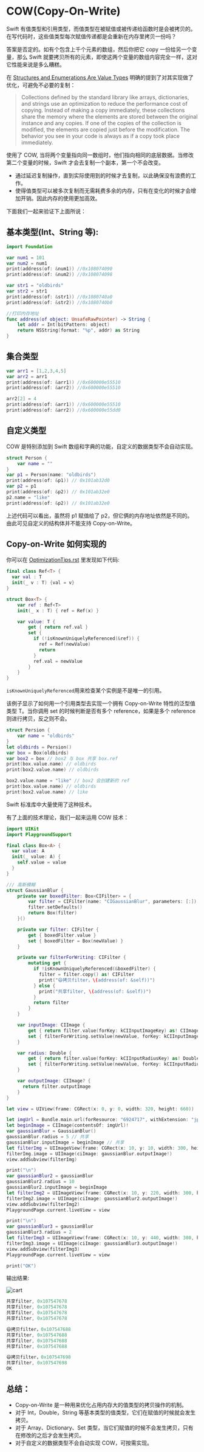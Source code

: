 # COW(Copy-On-Write)

Swift 有值类型和引用类型，而值类型在被赋值或被传递给函数时是会被拷贝的。在写代码时，这些值类型每次赋值传递都是会重新在内存里拷贝一份吗？

答案是否定的。如有个包含上千个元素的数组，然后你把它 copy 一份给另一个变量，那么 Swift 就要拷贝所有的元素，即使这两个变量的数组内容完全一样，这对它性能来说是多么糟糕。

在 [Structures and Enumerations Are Value Types](https://docs.swift.org/swift-book/LanguageGuide/ClassesAndStructures.html#//apple_ref/doc/uid/TP40014097-CH13-ID82) 明确的提到了对其实现做了优化，可避免不必要的复制：

> Collections defined by the standard library like arrays, dictionaries, and strings use an optimization to reduce the performance cost of copying. Instead of making a copy immediately, these collections share the memory where the elements are stored between the original instance and any copies. If one of the copies of the collection is modified, the elements are copied just before the modification. The behavior you see in your code is always as if a copy took place immediately.

使用了 COW, 当将两个变量指向同一数组时，他们指向相同的底层数据。当修改第二个变量的时候，Swift 才会去复制一个副本，第一个不会改变。

- 通过延迟复制操作，直到实际使用到的时候才去复制，以此确保没有浪费的工作。
- 使得值类型可以被多次复制而无需耗费多余的内存，只有在变化的时候才会增加开销。因此内存的使用更加高效。

下面我们一起来验证下上面所说：

## 基本类型(Int、String 等):

```swift
import Foundation

var num1 = 101
var num2 = num1
print(address(of: &num1)) //0x108074090
print(address(of: &num2)) //0x108074098

var str1 = "oldbirds"
var str2 = str1
print(address(of: &str1)) //0x1080740a0
print(address(of: &str2)) //0x1080740b0

//打印内存地址
func address(of object: UnsafeRawPointer) -> String {
    let addr = Int(bitPattern: object)
    return NSString(format: "%p", addr) as String
}
```

## 集合类型

```swift
var arr1 = [1,2,3,4,5]
var arr2 = arr1
print(address(of: &arr1)) //0x600000e55510
print(address(of: &arr2)) //0x600000e55510

arr2[2] = 4
print(address(of: &arr1)) //0x600000e55510
print(address(of: &arr2)) //0x600000e55dd0
```

## 自定义类型

COW 是特别添加到 Swift 数组和字典的功能，自定义的数据类型不会自动实现。

```swift
struct Person {
    var name = ""
}
var p1 = Person(name: "oldbirds")
print(address(of: &p1)) // 0x101ab32d0
var p2 = p1
print(address(of: &p2)) // 0x101ab32e0
p2.name = "like"
print(address(of: &p2)) // 0x101ab32e0
```

上述代码可以看出，虽然将 p1 赋值给了 p2，但它俩的内存地址依然是不同的。由此可见自定义的结构体并不能支持 Copy-on-Write。

## Copy-on-Write 如何实现的

你可以在 [OptimizationTips.rst](https://github.com/apple/swift/blob/main/docs/OptimizationTips.rst#id29) 里发现如下代码:

```swift
final class Ref<T> {
  var val : T
  init(_ v : T) {val = v}
}

struct Box<T> {
    var ref : Ref<T>
    init(_ x : T) { ref = Ref(x) }

    var value: T {
        get { return ref.val }
        set {
          if (!isKnownUniquelyReferenced(&ref)) {
            ref = Ref(newValue)
            return
          }
          ref.val = newValue
        }
    }
}
```

`isKnownUniquelyReferenced`用来检查某个实例是不是唯一的引用。

该例子显示了如何用一个引用类型去实现一个拥有 Copy-on-Write 特性的泛型值类型 T。当你调用 set 的时候判断是否有多个 reference，如果是多个 reference 则进行拷贝，反之则不会。

```swift
struct Persion {
    var name = "oldbirds"
}
let oldbirds = Persion()
var box = Box(oldbirds)
var box2 = box // box2 与 box 共享 box.ref
print(box.value.name) // oldbirds
print(box2.value.name) // oldbirds

box2.value.name = "like" // box2 会创建新的 ref
print(box.value.name) // oldbirds
print(box2.value.name) // like
```

Swift 标准库中大量使用了这种技术。

有了上面的技术理论，我们一起来运用 COW 技术：

```swift
import UIKit
import PlaygroundSupport

final class Box<A> {
  var value: A
  init(_ value: A) {
    self.value = value
  }
}

/// 高斯模糊
struct GaussianBlur {
    private var boxedFilter: Box<CIFilter> = {
        var filter = CIFilter(name: "CIGaussianBlur", parameters: [:])!
        filter.setDefaults()
        return Box(filter)
    }()

    private var filter: CIFilter {
        get { boxedFilter.value }
        set { boxedFilter = Box(newValue) }
    }

    private var filterForWriting: CIFilter {
        mutating get {
          if !isKnownUniquelyReferenced(&boxedFilter) {
            filter = filter.copy() as! CIFilter
            print("😄拷贝filter，\(address(of: &self))")
          } else {
            print("共享filter, \(address(of: &self))")
          }
          return filter
        }
    }

    var inputImage: CIImage {
        get { return filter.value(forKey: kCIInputImageKey) as! CIImage }
        set { filterForWriting.setValue(newValue, forKey: kCIInputImageKey) }
    }

    var radius: Double {
        get { return filter.value(forKey: kCIInputRadiusKey) as! Double }
        set { filterForWriting.setValue(newValue, forKey: kCIInputRadiusKey) }
    }

    var outputImage: CIImage? {
      return filter.outputImage
    }
}

let view = UIView(frame: CGRect(x: 0, y: 0, width: 320, height: 660))

let imgUrl = Bundle.main.url(forResource: "6924717", withExtension: "jpeg")!
let beginImage = CIImage(contentsOf: imgUrl)!
var gaussianBlur = GaussianBlur()
gaussianBlur.radius = 5 // 共享
gaussianBlur.inputImage = beginImage // 共享
let filterImg = UIImageView(frame: CGRect(x: 10, y: 10, width: 300, height: 200))
filterImg.image = UIImage(ciImage: gaussianBlur.outputImage!)
view.addSubview(filterImg)

print("\n")
var gaussianBlur2 = gaussianBlur
gaussianBlur2.radius = 10
gaussianBlur2.inputImage = beginImage
let filterImg2 = UIImageView(frame: CGRect(x: 10, y: 220, width: 300, height: 200))
filterImg2.image = UIImage(ciImage: gaussianBlur2.outputImage!)
view.addSubview(filterImg2)
PlaygroundPage.current.liveView = view

print("\n")
var gaussianBlur3 = gaussianBlur
gaussianBlur3.radius = 2
let filterImg3 = UIImageView(frame: CGRect(x: 10, y: 440, width: 300, height: 200))
filterImg3.image = UIImage(ciImage: gaussianBlur3.outputImage!)
view.addSubview(filterImg3)
PlaygroundPage.current.liveView = view

print("OK")
```

输出结果:

![cart](https://p9-juejin.byteimg.com/tos-cn-i-k3u1fbpfcp/6e65062e105f4a34a63025d1a1355baa~tplv-k3u1fbpfcp-watermark.image)

```swift
共享filter, 0x107547678
共享filter, 0x107547678
共享filter, 0x107547678
共享filter, 0x107547678

😄拷贝filter，0x107547688
共享filter, 0x107547688
共享filter, 0x107547688
共享filter, 0x107547688

😄拷贝filter，0x107547698
共享filter, 0x107547698
OK
```

## 总结：

- Copy-on-Write 是一种用来优化占用内存大的值类型的拷贝操作的机制。
- 对于 Int，Double，String 等基本类型的值类型，它们在赋值的时候就会发生拷贝。
- 对于 Array、Dictionary、Set 类型，当它们赋值的时候不会发生拷贝，只有在修改的之后才会发生拷贝。
- 对于自定义的数据类型不会自动实现 COW，可按需实现。
